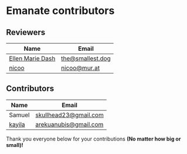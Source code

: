 # Emanate contributors

## Reviewers

| Name               | Email              |
|--------------------|--------------------|
| [Ellen Marie Dash] | <the@smallest.dog> |
| [nicoo]            | <nicoo@mur.at>     |

[Ellen Marie Dash]: https://github.com/duckinator
[nicoo]: https://github.com/nbraud


## Contributors

| Name     | Email                   |
|----------|-------------------------|
| Samuel   | <skullhead23@gmail.com> |
| [kayila] | <arekuanubis@gmail.com> |

Thank you everyone below for your contributions **(No matter how big or small)!**

[kayila]: https://github.com/kayila
